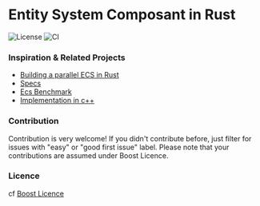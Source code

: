 # Entity System Composant in Rust
![License](https://img.shields.io/badge/License-Boost%201.0-lightblue.svg) ![CI](https://github.com/EVaillant/entity-system-rs/workflows/CI/badge.svg)

### Inspiration & Related Projects

- [Building a parallel ECS in Rust](http://kvark.github.io/ecs/rust/2017/03/08/specs.html)
- [Specs](https://github.com/amethyst/specs)
- [Ecs Benchmark](https://github.com/lschmierer/ecs_bench)
- [Implementation in c++](https://github.com/EVaillant/entity_system)

### Contribution

Contribution is very welcome! If you didn't contribute before, just filter for issues with "easy" or "good first issue" label. Please note that your contributions are assumed under Boost Licence.

### Licence

cf [Boost Licence](http://www.boost.org/LICENSE_1_0.txt)
